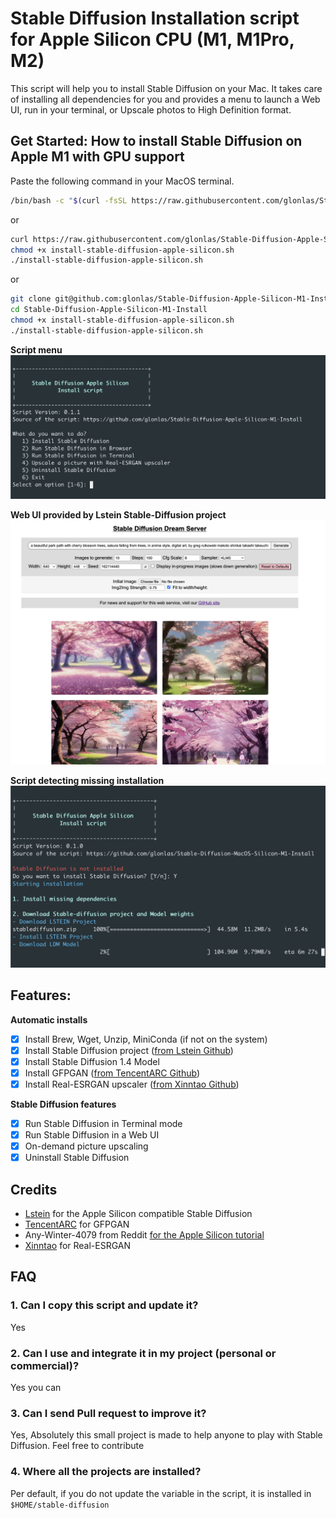# Stable Diffusion Installation script for Apple Silicon CPU (M1, M1Pro, M2)

This script will help you to install Stable Diffusion on your Mac. It takes care of installing all dependencies for you and provides a menu to launch a Web UI, run in your terminal, or Upscale photos to High Definition format.

## Get Started: How to install Stable Diffusion on Apple M1 with GPU support

Paste the following command in your MacOS terminal.
```bash
/bin/bash -c "$(curl -fsSL https://raw.githubusercontent.com/glonlas/Stable-Diffusion-Apple-Silicon-M1-Install/main/install-stable-diffusion-apple-silicon.sh)"
```

or 

```bash
curl https://raw.githubusercontent.com/glonlas/Stable-Diffusion-Apple-Silicon-M1-Install/main/install-stable-diffusion-apple-silicon.sh -o install-stable-diffusion-apple-silicon.sh
chmod +x install-stable-diffusion-apple-silicon.sh
./install-stable-diffusion-apple-silicon.sh
```

or 

```bash
git clone git@github.com:glonlas/Stable-Diffusion-Apple-Silicon-M1-Install.git
cd Stable-Diffusion-Apple-Silicon-M1-Install
chmod +x install-stable-diffusion-apple-silicon.sh
./install-stable-diffusion-apple-silicon.sh
```

**Script menu**
![Stable Diffusion Install on MacOS](https://raw.githubusercontent.com/glonlas/Stable-Diffusion-Apple-Silicon-M1-Install/main/docs/assets/menu-screenshot.png)

**Web UI provided by Lstein Stable-Diffusion project**
![Stable Diffusion Web UI](https://raw.githubusercontent.com/glonlas/Stable-Diffusion-Apple-Silicon-M1-Install/main/docs/assets/web-ui.png)

**Script detecting missing installation**
![Stable Diffusion Install on MacOS](https://raw.githubusercontent.com/glonlas/Stable-Diffusion-Apple-Silicon-M1-Install/main/docs/assets/install-screenshot.png)

## Features:
**Automatic installs**
- [x] Install Brew, Wget, Unzip, MiniConda (if not on the system)
- [x] Install Stable Diffusion project ([from Lstein Github](https://github.com/lstein/stable-diffusion))
- [x] Install Stable Diffusion 1.4 Model
- [x] Install GFPGAN ([from TencentARC Github](https://github.com/TencentARC/GFPGAN))
- [x] Install Real-ESRGAN upscaler ([from Xinntao Github](https://github.com/xinntao/Real-ESRGAN/))

**Stable Diffusion features**
- [x] Run Stable Diffusion in Terminal mode
- [x] Run Stable Diffusion in a Web UI
- [x] On-demand picture upscaling
- [x] Uninstall Stable Diffusion

## Credits
- [Lstein](https://github.com/lstein) for the Apple Silicon compatible Stable Diffusion
- [TencentARC](https://github.com/TencentARC) for GFPGAN
- Any-Winter-4079 from Reddit [for the Apple Silicon tutorial](https://www.reddit.com/r/StableDiffusion/comments/x3yf9i/stable_diffusion_and_m1_chips_chapter_2/)
- [Xinntao](https://github.com/xinntao) for Real-ESRGAN

## FAQ
### 1. Can I copy this script and update it?
Yes

### 2. Can I use and integrate it in my project (personal or commercial)?
Yes you can

### 3. Can I send Pull request to improve it?
Yes, Absolutely this small project is made to help anyone to play with Stable Diffusion. Feel free to contribute

### 4. Where all the projects are installed?
Per default, if you do not update the variable in the script, it is installed in `$HOME/stable-diffusion`
